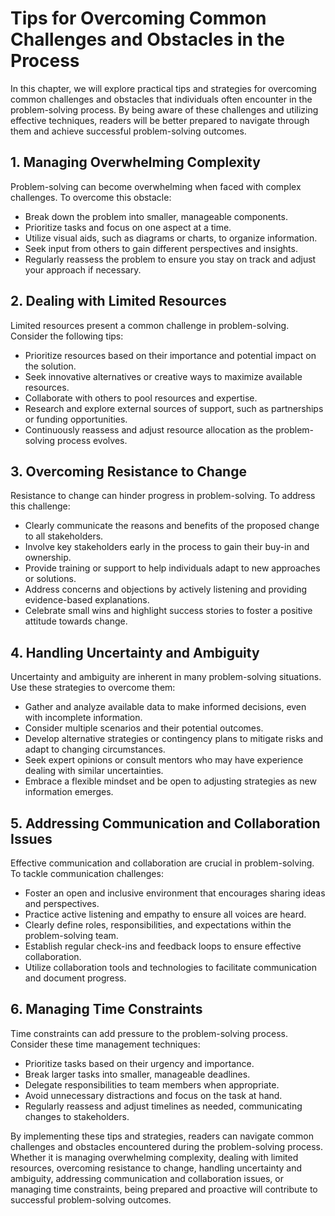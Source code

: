 Tips for Overcoming Common Challenges and Obstacles in the Process
===========================================================================

In this chapter, we will explore practical tips and strategies for overcoming common challenges and obstacles that individuals often encounter in the problem-solving process. By being aware of these challenges and utilizing effective techniques, readers will be better prepared to navigate through them and achieve successful problem-solving outcomes.

**1. Managing Overwhelming Complexity**
---------------------------------------

Problem-solving can become overwhelming when faced with complex challenges. To overcome this obstacle:

* Break down the problem into smaller, manageable components.
* Prioritize tasks and focus on one aspect at a time.
* Utilize visual aids, such as diagrams or charts, to organize information.
* Seek input from others to gain different perspectives and insights.
* Regularly reassess the problem to ensure you stay on track and adjust your approach if necessary.

**2. Dealing with Limited Resources**
-------------------------------------

Limited resources present a common challenge in problem-solving. Consider the following tips:

* Prioritize resources based on their importance and potential impact on the solution.
* Seek innovative alternatives or creative ways to maximize available resources.
* Collaborate with others to pool resources and expertise.
* Research and explore external sources of support, such as partnerships or funding opportunities.
* Continuously reassess and adjust resource allocation as the problem-solving process evolves.

**3. Overcoming Resistance to Change**
--------------------------------------

Resistance to change can hinder progress in problem-solving. To address this challenge:

* Clearly communicate the reasons and benefits of the proposed change to all stakeholders.
* Involve key stakeholders early in the process to gain their buy-in and ownership.
* Provide training or support to help individuals adapt to new approaches or solutions.
* Address concerns and objections by actively listening and providing evidence-based explanations.
* Celebrate small wins and highlight success stories to foster a positive attitude towards change.

**4. Handling Uncertainty and Ambiguity**
-----------------------------------------

Uncertainty and ambiguity are inherent in many problem-solving situations. Use these strategies to overcome them:

* Gather and analyze available data to make informed decisions, even with incomplete information.
* Consider multiple scenarios and their potential outcomes.
* Develop alternative strategies or contingency plans to mitigate risks and adapt to changing circumstances.
* Seek expert opinions or consult mentors who may have experience dealing with similar uncertainties.
* Embrace a flexible mindset and be open to adjusting strategies as new information emerges.

**5. Addressing Communication and Collaboration Issues**
--------------------------------------------------------

Effective communication and collaboration are crucial in problem-solving. To tackle communication challenges:

* Foster an open and inclusive environment that encourages sharing ideas and perspectives.
* Practice active listening and empathy to ensure all voices are heard.
* Clearly define roles, responsibilities, and expectations within the problem-solving team.
* Establish regular check-ins and feedback loops to ensure effective collaboration.
* Utilize collaboration tools and technologies to facilitate communication and document progress.

**6. Managing Time Constraints**
--------------------------------

Time constraints can add pressure to the problem-solving process. Consider these time management techniques:

* Prioritize tasks based on their urgency and importance.
* Break larger tasks into smaller, manageable deadlines.
* Delegate responsibilities to team members when appropriate.
* Avoid unnecessary distractions and focus on the task at hand.
* Regularly reassess and adjust timelines as needed, communicating changes to stakeholders.

By implementing these tips and strategies, readers can navigate common challenges and obstacles encountered during the problem-solving process. Whether it is managing overwhelming complexity, dealing with limited resources, overcoming resistance to change, handling uncertainty and ambiguity, addressing communication and collaboration issues, or managing time constraints, being prepared and proactive will contribute to successful problem-solving outcomes.
